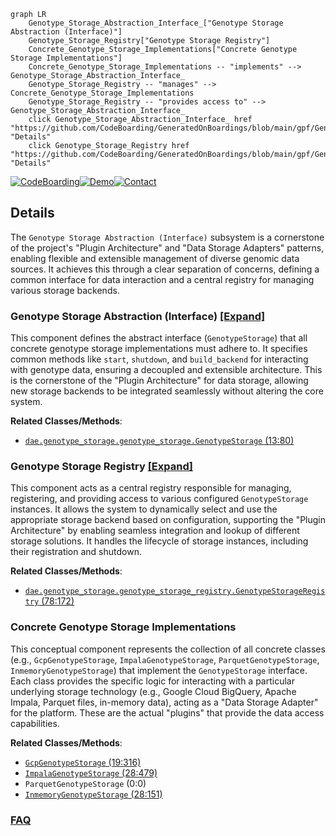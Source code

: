 ```mermaid
graph LR
    Genotype_Storage_Abstraction_Interface_["Genotype Storage Abstraction (Interface)"]
    Genotype_Storage_Registry["Genotype Storage Registry"]
    Concrete_Genotype_Storage_Implementations["Concrete Genotype Storage Implementations"]
    Concrete_Genotype_Storage_Implementations -- "implements" --> Genotype_Storage_Abstraction_Interface_
    Genotype_Storage_Registry -- "manages" --> Concrete_Genotype_Storage_Implementations
    Genotype_Storage_Registry -- "provides access to" --> Genotype_Storage_Abstraction_Interface_
    click Genotype_Storage_Abstraction_Interface_ href "https://github.com/CodeBoarding/GeneratedOnBoardings/blob/main/gpf/Genotype_Storage_Abstraction_Interface_.md" "Details"
    click Genotype_Storage_Registry href "https://github.com/CodeBoarding/GeneratedOnBoardings/blob/main/gpf/Genotype_Storage_Registry.md" "Details"
```

[![CodeBoarding](https://img.shields.io/badge/Generated%20by-CodeBoarding-9cf?style=flat-square)](https://github.com/CodeBoarding/GeneratedOnBoardings)[![Demo](https://img.shields.io/badge/Try%20our-Demo-blue?style=flat-square)](https://www.codeboarding.org/demo)[![Contact](https://img.shields.io/badge/Contact%20us%20-%20contact@codeboarding.org-lightgrey?style=flat-square)](mailto:contact@codeboarding.org)

## Details

The `Genotype Storage Abstraction (Interface)` subsystem is a cornerstone of the project's "Plugin Architecture" and "Data Storage Adapters" patterns, enabling flexible and extensible management of diverse genomic data sources. It achieves this through a clear separation of concerns, defining a common interface for data interaction and a central registry for managing various storage backends.

### Genotype Storage Abstraction (Interface) [[Expand]](./Genotype_Storage_Abstraction_Interface_.md)
This component defines the abstract interface (`GenotypeStorage`) that all concrete genotype storage implementations must adhere to. It specifies common methods like `start`, `shutdown`, and `build_backend` for interacting with genotype data, ensuring a decoupled and extensible architecture. This is the cornerstone of the "Plugin Architecture" for data storage, allowing new storage backends to be integrated seamlessly without altering the core system.


**Related Classes/Methods**:

- <a href="https://github.com/iossifovlab/gpf/dae/dae/genotype_storage/genotype_storage.py#L13-L80" target="_blank" rel="noopener noreferrer">`dae.genotype_storage.genotype_storage.GenotypeStorage` (13:80)</a>


### Genotype Storage Registry [[Expand]](./Genotype_Storage_Registry.md)
This component acts as a central registry responsible for managing, registering, and providing access to various configured `GenotypeStorage` instances. It allows the system to dynamically select and use the appropriate storage backend based on configuration, supporting the "Plugin Architecture" by enabling seamless integration and lookup of different storage solutions. It handles the lifecycle of storage instances, including their registration and shutdown.


**Related Classes/Methods**:

- <a href="https://github.com/iossifovlab/gpf/dae/dae/genotype_storage/genotype_storage_registry.py#L78-L172" target="_blank" rel="noopener noreferrer">`dae.genotype_storage.genotype_storage_registry.GenotypeStorageRegistry` (78:172)</a>


### Concrete Genotype Storage Implementations
This conceptual component represents the collection of all concrete classes (e.g., `GcpGenotypeStorage`, `ImpalaGenotypeStorage`, `ParquetGenotypeStorage`, `InmemoryGenotypeStorage`) that implement the `GenotypeStorage` interface. Each class provides the specific logic for interacting with a particular underlying storage technology (e.g., Google Cloud BigQuery, Apache Impala, Parquet files, in-memory data), acting as a "Data Storage Adapter" for the platform. These are the actual "plugins" that provide the data access capabilities.


**Related Classes/Methods**:

- <a href="https://github.com/iossifovlab/gpf/gcp_storage/gcp_storage/gcp_genotype_storage.py#L19-L316" target="_blank" rel="noopener noreferrer">`GcpGenotypeStorage` (19:316)</a>
- <a href="https://github.com/iossifovlab/gpf/impala_storage/impala_storage/schema1/impala_genotype_storage.py#L28-L479" target="_blank" rel="noopener noreferrer">`ImpalaGenotypeStorage` (28:479)</a>
- `ParquetGenotypeStorage` (0:0)
- <a href="https://github.com/iossifovlab/gpf/dae/dae/inmemory_storage/inmemory_genotype_storage.py#L28-L151" target="_blank" rel="noopener noreferrer">`InmemoryGenotypeStorage` (28:151)</a>




### [FAQ](https://github.com/CodeBoarding/GeneratedOnBoardings/tree/main?tab=readme-ov-file#faq)